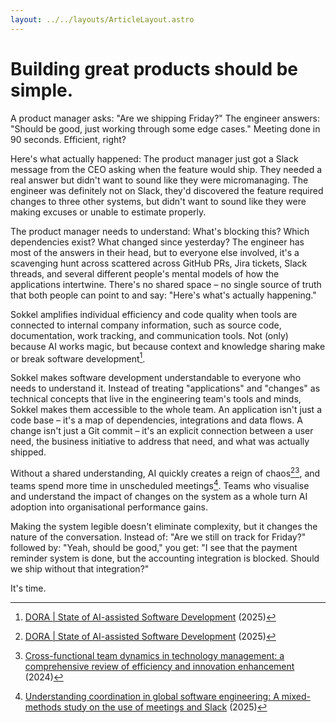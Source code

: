 ```yaml
---
layout: ../../layouts/ArticleLayout.astro
---
```


# Building great products should be simple.

A product manager asks: "Are we shipping Friday?" The engineer answers: "Should
be good, just working through some edge cases." Meeting done in 90 seconds.
Efficient, right?

Here's what actually happened: The product manager just got a Slack message from
the CEO asking when the feature would ship. They needed a real answer but didn't
want to sound like they were micromanaging. The engineer was definitely not on
Slack, they'd discovered the feature required changes to three other systems,
but didn't want to sound like they were making excuses or unable to estimate
properly.

The product manager needs to understand: What's blocking this? Which
dependencies exist? What changed since yesterday? The engineer has most of the
answers in their head, but to everyone else involved, it's a scavenging hunt
across scattered across GitHub PRs, Jira tickets, Slack threads, and several
different people's mental models of how the applications intertwine. There's no
shared space – no single source of truth that both people can point to and say:
"Here's what's actually happening."

Sokkel amplifies individual efficiency and code quality when tools are connected
to internal company information, such as source code, documentation, work
tracking, and communication tools. Not (only) because AI works magic, but
because context and knowledge sharing make or break software development[^1].

Sokkel makes software development understandable to everyone who needs to
understand it. Instead of treating "applications" and "changes" as technical
concepts that live in the engineering team's tools and minds, Sokkel makes them
accessible to the whole team. An application isn't just a code base – it's a map
of dependencies, integrations and data flows. A change isn't just a Git commit –
it's an explicit connection between a user need, the business initiative to
address that need, and what was actually shipped.

Without a shared understanding, AI quickly creates a reign of chaos[^1][^2], and
teams spend more time in unscheduled meetings[^3]. Teams who visualise and
understand the impact of changes on the system as a whole turn AI adoption into
organisational performance gains.

Making the system legible doesn't eliminate complexity, but it changes the
nature of the conversation. Instead of: "Are we still on track for Friday?"
followed by: "Yeah, should be good," you get: "I see that the payment reminder
system is done, but the accounting integration is blocked. Should we ship
without that integration?"

It's time.

[^1]:
    [DORA | State of AI-assisted Software Development](https://dora.dev/research/2025/dora-report/)
    (2025)

[^2]:
    [Cross-functional team dynamics in technology management: a comprehensive review of efficiency and innovation enhancement](https://doi.org/10.51594/estj.v5i12.1756)
    (2024)

[^3]:
    [Understanding coordination in global software engineering: A mixed-methods study on the use of meetings and Slack](https://doi.org/10.1016/j.jss.2020.110717)
    (2025)
